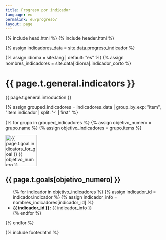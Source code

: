 ```yaml
---
title: Progreso por indicador
language: eu
permalink: eu/progreso/
layout: page
---
```



{% include head.html %}
{% include header.html %}

<!-- Cargar datos desde progreso_indicador.csv -->
{% assign indicadores_data = site.data.progreso_indicador %}
<!-- Cargar nombres cortos según el idioma seleccionado -->
{% assign idioma = site.lang | default: "es" %}
{% assign nombres_indicadores = site.data[idioma].indicador_corto %}

<div id="main-content" class="container reportingstatus" role="main">
  <!-- Título principal -->
  <h1>{{ page.t.general.indicators }}</h1>
  
  <!-- Introducción -->
  <div>
    <p>{{ page.t.general.introduction }}</p>
  </div>

  <!-- Agrupar indicadores por objetivo -->
  {% assign grouped_indicadores = indicadores_data | group_by_exp: "item", "item.indicador | split: '-' | first" %}
  
  <!-- Iterar por los objetivos -->
  {% for grupo in grouped_indicadores %}
    {% assign objetivo_numero = grupo.name %}
    {% assign objetivo_indicadores = grupo.items %}
    <div class="goal reporting-status-item">
        <div class="frame goal-tiles">
            <img src="{{ site.baseurl }}/assets/img/{{ site.goal_image_prefix }}{{ objetivo_numero }}.{{ site.goal_image_extension }}" 
                 alt="{{ page.t.goal.indicators_for_goal }} {{ objetivo_numero }}" 
                 width="100" height="100" 
                 class="goal-icon-image goal-icon-image-{{ site.goal_image_extension }}"/>
        </div>
        <div class="details">
            <h2 class="status-goal">
                {{ page.t.goals[objetivo_numero] }}
            </h2>
            <ul>
                <!-- Iterar por los indicadores del objetivo -->
                {% for indicador in objetivo_indicadores %}
                    {% assign indicador_id = indicador.indicador %}
                    {% assign indicador_info = nombres_indicadores[indicador_id] %}
                    <li class="indicator-item">
                        <span class="indicator-status {{ indicador.estado | slugify }}" title="{{ indicador.estado | t }}"></span>
                        <strong>{{ indicador_id }}:</strong>
                        <span>{{ indicador_info }}</span>
                    </li>
                {% endfor %}
            </ul>
        </div>
    </div>
  {% endfor %}
</div>

{% include footer.html %}
